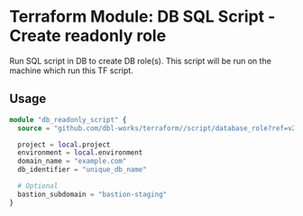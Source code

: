 # Terraform Module: DB SQL Script - Create readonly role

Run SQL script in DB to create DB role(s).
This script will be run on the machine which run this TF script.

## Usage

```terraform
module "db_readonly_script" {
  source = "github.com/dbl-works/terraform//script/database_role?ref=v2023.03.06"

  project = local.project
  environment = local.environment
  domain_name = "example.com"
  db_identifier = "unique_db_name"

  # Optional
  bastion_subdomain = "bastion-staging"
}
```
